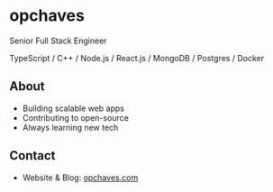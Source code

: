 # opchaves

Senior Full Stack Engineer

TypeScript / C++ / Node.js / React.js / MongoDB / Postgres / Docker

## About

- Building scalable web apps
- Contributing to open-source
- Always learning new tech

## Contact

- Website & Blog: [opchaves.com](https://opchaves.com)
